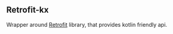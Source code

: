## Retrofit-kx
Wrapper around [Retrofit](https://github.com/square/retrofit) library, that provides kotlin friendly api. <br>
